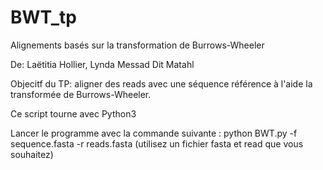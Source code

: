 # BWT_tp

Alignements basés sur la transformation de Burrows-Wheeler

De: Laëtitia Hollier, Lynda Messad Dit Matahl

Objecitf du TP: aligner des reads avec une séquence référence à l'aide la transformée de Burrows-Wheeler.

Ce script tourne avec Python3

Lancer le programme avec la commande suivante : python BWT.py -f sequence.fasta -r reads.fasta 
(utilisez un fichier fasta et read que vous souhaitez)
